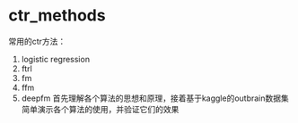 # ctr_methods

常用的ctr方法：
1. logistic regression
2. ftrl
3. fm
4. ffm
5. deepfm
首先理解各个算法的思想和原理，接着基于kaggle的outbrain数据集简单演示各个算法的使用，并验证它们的效果
